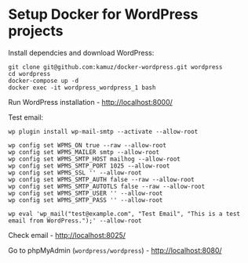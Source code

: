 # Setup Docker for WordPress projects

Install dependcies and download WordPress:

```
git clone git@github.com:kamuz/docker-wordpress.git wordpress
cd wordpress
docker-compose up -d
docker exec -it wordpress_wordpress_1 bash
```

Run WordPress installation - [http://localhost:8000/](http://localhost:8000/)

Test email:

```
wp plugin install wp-mail-smtp --activate --allow-root

wp config set WPMS_ON true --raw --allow-root
wp config set WPMS_MAILER smtp --allow-root
wp config set WPMS_SMTP_HOST mailhog --allow-root
wp config set WPMS_SMTP_PORT 1025 --allow-root
wp config set WPMS_SSL '' --allow-root
wp config set WPMS_SMTP_AUTH false --raw --allow-root
wp config set WPMS_SMTP_AUTOTLS false --raw --allow-root
wp config set WPMS_SMTP_USER '' --allow-root
wp config set WPMS_SMTP_PASS '' --allow-root

wp eval 'wp_mail("test@example.com", "Test Email", "This is a test email from WordPress.");' --allow-root
```

Check email - [http://localhost:8025/](http://localhost:8025/)

Go to phpMyAdmin (`wordpress/wordpress`) - [http://localhost:8080/](http://localhost:8080/)

